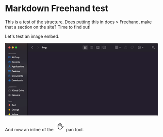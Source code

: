 
# Markdown Freehand test

This is a test of the structure. Does putting this in docs > Freehand, make that a section on the site? Time to find out!

Let's test an image embed.

<img src="https://raw.githubusercontent.com/shawnablum/testpublic/43660be5615141c3be32bf21c671e0953357c456/img/test.png">

And now an inline of the <img src="https://raw.githubusercontent.com/shawnablum/testpublic/main/img/panTool.png"> pan tool. 